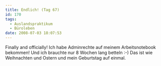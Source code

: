 ```yaml
---
title: Endlich! (Tag 67)
id: 170
tags:
  - Auslandspraktikum
  - Büroleben
date: 2008-07-03 18:07:53
---
```


Finally and officially! Ich habe Adminrechte auf meinem Arbeitsnotebook bekommen! Und ich brauchte nur 8 Wochen lang betteln :-) Das ist wie Weihnachten und Ostern und mein Geburtstag auf einmal.
